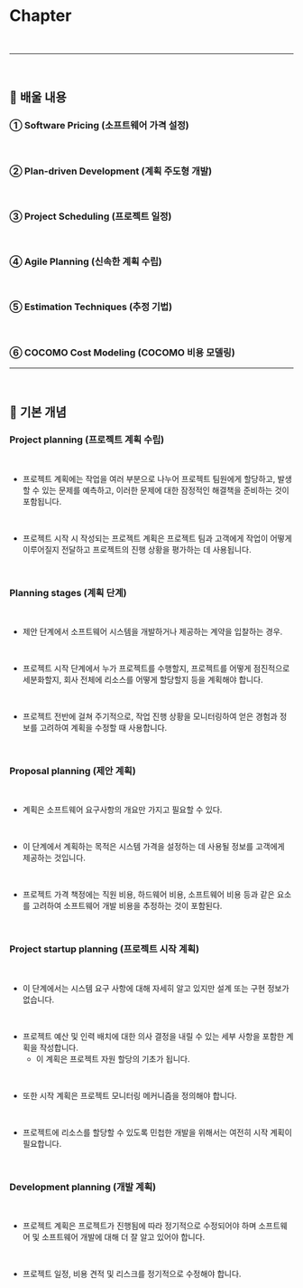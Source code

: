 # Chapter 
<br>

---
<br>

## 🍏 배울 내용
### ① Software Pricing (소프트웨어 가격 설정)
<br>

### ② Plan-driven Development (계획 주도형 개발)
<br>

### ③ Project Scheduling (프로젝트 일정)
<br>

### ④ Agile Planning (신속한 계획 수립)
<br>

### ⑤ Estimation Techniques (추정 기법)
<br>

### ⑥ COCOMO Cost Modeling (COCOMO 비용 모델링)

---
<br>

## 🍏 기본 개념

### Project planning (프로젝트 계획 수립)
<br>

- 프로젝트 계획에는 작업을 여러 부분으로 나누어 프로젝트 팀원에게 할당하고, 발생할 수 있는 문제를 예측하고, 이러한 문제에 대한 잠정적인 해결책을 준비하는 것이 포함됩니다.
<br>

- 프로젝트 시작 시 작성되는 프로젝트 계획은 프로젝트 팀과 고객에게 작업이 어떻게 이루어질지 전달하고 프로젝트의 진행 상황을 평가하는 데 사용됩니다.
<br>

### Planning stages (계획 단계)
<br>

- 제안 단계에서 소프트웨어 시스템을 개발하거나 제공하는 계약을 입찰하는 경우.
<br>

- 프로젝트 시작 단계에서 누가 프로젝트를 수행할지, 프로젝트를 어떻게 점진적으로 세분화할지, 회사 전체에 리소스를 어떻게 할당할지 등을 계획해야 합니다.
<br>

- 프로젝트 전반에 걸쳐 주기적으로, 작업 진행 상황을 모니터링하여 얻은 경험과 정보를 고려하여 계획을 수정할 때 사용합니다.
<br>

### Proposal planning (제안 계획)
<br>

- 계획은 소프트웨어 요구사항의 개요만 가지고 필요할 수 있다.
<br>

- 이 단계에서 계획하는 목적은 시스템 가격을 설정하는 데 사용될 정보를 고객에게 제공하는 것입니다.
<br>

- 프로젝트 가격 책정에는 직원 비용, 하드웨어 비용, 소프트웨어 비용 등과 같은 요소를 고려하여 소프트웨어 개발 비용을 추정하는 것이 포함된다.
<br>

### Project startup planning (프로젝트 시작 계획)
<br>

- 이 단계에서는 시스템 요구 사항에 대해 자세히 알고 있지만 설계 또는 구현 정보가 없습니다.
<br>

- 프로젝트 예산 및 인력 배치에 대한 의사 결정을 내릴 수 있는 세부 사항을 포함한 계획을 작성합니다.
  - 이 계획은 프로젝트 자원 할당의 기초가 됩니다. 
<br>

- 또한 시작 계획은 프로젝트 모니터링 메커니즘을 정의해야 합니다.
<br>

- 프로젝트에 리소스를 할당할 수 있도록 민첩한 개발을 위해서는 여전히 시작 계획이 필요합니다.
<br>

### Development planning (개발 계획)
<br>

- 프로젝트 계획은 프로젝트가 진행됨에 따라 정기적으로 수정되어야 하며 소프트웨어 및 소프트웨어 개발에 대해 더 잘 알고 있어야 합니다.
<br>

- 프로젝트 일정, 비용 견적 및 리스크를 정기적으로 수정해야 합니다.
